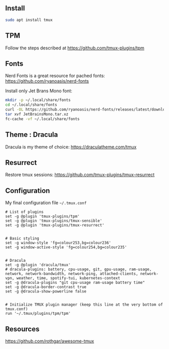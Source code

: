 ## Install
```bash
sudo apt install tmux
```

## TPM
Follow the steps described at <https://github.com/tmux-plugins/tpm>

## Fonts

Nerd Fonts is a great resource for pached fonts: <https://github.com/ryanoasis/nerd-fonts>

Install only Jet Brans Mono font:
```bash
mkdir -p ~/.local/share/fonts
cd ~/.local/share/fonts
curl -OL https://github.com/ryanoasis/nerd-fonts/releases/latest/download/JetBrainsMono.tar.xz
tar xvf JetBrainsMono.tar.xz
fc-cache -vf ~/.local/share/fonts
```

## Theme : Dracula
Dracula is my theme of choice: <https://draculatheme.com/tmux>

## Resurrect
Restore tmux sessions: <https://github.com/tmux-plugins/tmux-resurrect>

## Configuration
My final configuration file `~/.tmux.conf`

```
# List of plugins
set -g @plugin 'tmux-plugins/tpm'
set -g @plugin 'tmux-plugins/tmux-sensible'
set -g @plugin 'tmux-plugins/tmux-resurrect'


# Basic styling
set -g window-style 'fg=colour253,bg=colour236'
set -g window-active-style 'fg=colour254,bg=colour235'


# Dracula
set -g @plugin 'dracula/tmux'
# dracula-plugins: battery, cpu-usage, git, gpu-usage, ram-usage, network, network-bandwidth, network-ping, attached-clients, network-vpn, weather, time, spotify-tui, kubernetes-context
set -g @dracula-plugins "git cpu-usage ram-usage battery time"
set -g @dracula-border-contrast true
set -g @dracula-show-powerline false


# Initialize TMUX plugin manager (keep this line at the very bottom of tmux.conf)
run '~/.tmux/plugins/tpm/tpm'
```


## Resources

<https://github.com/rothgar/awesome-tmux>

